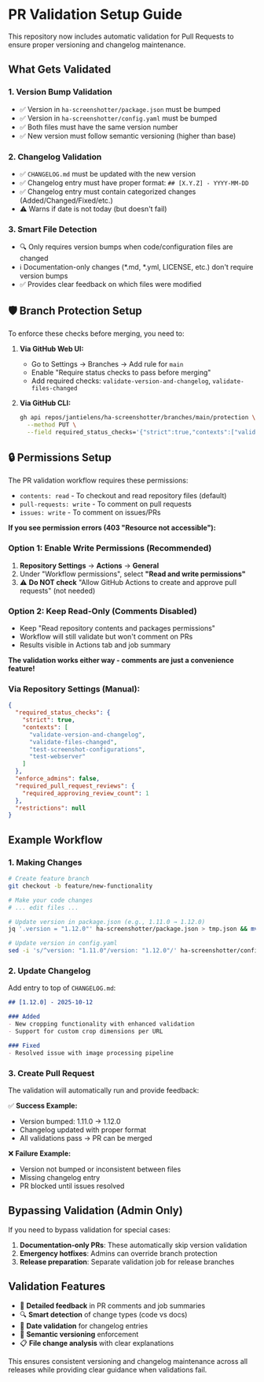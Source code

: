 # PR Validation Setup Guide

This repository now includes automatic validation for Pull Requests to ensure proper versioning and changelog maintenance.

## What Gets Validated

### 1. Version Bump Validation
- ✅ Version in `ha-screenshotter/package.json` must be bumped
- ✅ Version in `ha-screenshotter/config.yaml` must be bumped
- ✅ Both files must have the same version number
- ✅ New version must follow semantic versioning (higher than base)

### 2. Changelog Validation
- ✅ `CHANGELOG.md` must be updated with the new version
- ✅ Changelog entry must have proper format: `## [X.Y.Z] - YYYY-MM-DD`
- ✅ Changelog entry must contain categorized changes (Added/Changed/Fixed/etc.)
- ⚠️ Warns if date is not today (but doesn't fail)

### 3. Smart File Detection
- 🔍 Only requires version bumps when code/configuration files are changed
- ℹ️ Documentation-only changes (*.md, *.yml, LICENSE, etc.) don't require version bumps
- ✅ Provides clear feedback on which files were modified

## 🛡️ **Branch Protection Setup**

To enforce these checks before merging, you need to:

1. **Via GitHub Web UI:**
   - Go to Settings → Branches → Add rule for `main`
   - Enable "Require status checks to pass before merging"
   - Add required checks: `validate-version-and-changelog`, `validate-files-changed`

2. **Via GitHub CLI:**
   ```bash
   gh api repos/jantielens/ha-screenshotter/branches/main/protection \
     --method PUT \
     --field required_status_checks='{"strict":true,"contexts":["validate-version-and-changelog","validate-files-changed","test-screenshot-configurations","test-webserver"]}'
   ```

## 🔒 **Permissions Setup**

The PR validation workflow requires these permissions:
- `contents: read` - To checkout and read repository files (default)
- `pull-requests: write` - To comment on pull requests  
- `issues: write` - To comment on issues/PRs

**If you see permission errors (403 "Resource not accessible"):**

### Option 1: Enable Write Permissions (Recommended)
1. **Repository Settings** → **Actions** → **General**
2. Under "Workflow permissions", select **"Read and write permissions"**
3. ⚠️ **Do NOT check** "Allow GitHub Actions to create and approve pull requests" (not needed)

### Option 2: Keep Read-Only (Comments Disabled)
- Keep "Read repository contents and packages permissions" 
- Workflow will still validate but won't comment on PRs
- Results visible in Actions tab and job summary

**The validation works either way - comments are just a convenience feature!**

### Via Repository Settings (Manual):
```json
{
  "required_status_checks": {
    "strict": true,
    "contexts": [
      "validate-version-and-changelog",
      "validate-files-changed", 
      "test-screenshot-configurations",
      "test-webserver"
    ]
  },
  "enforce_admins": false,
  "required_pull_request_reviews": {
    "required_approving_review_count": 1
  },
  "restrictions": null
}
```

## Example Workflow

### 1. Making Changes
```bash
# Create feature branch
git checkout -b feature/new-functionality

# Make your code changes
# ... edit files ...

# Update version in package.json (e.g., 1.11.0 → 1.12.0)
jq '.version = "1.12.0"' ha-screenshotter/package.json > tmp.json && mv tmp.json ha-screenshotter/package.json

# Update version in config.yaml
sed -i 's/^version: "1.11.0"/version: "1.12.0"/' ha-screenshotter/config.yaml
```

### 2. Update Changelog
Add entry to top of `CHANGELOG.md`:
```markdown
## [1.12.0] - 2025-10-12

### Added
- New cropping functionality with enhanced validation
- Support for custom crop dimensions per URL

### Fixed  
- Resolved issue with image processing pipeline
```

### 3. Create Pull Request
The validation will automatically run and provide feedback:

✅ **Success Example:**
- Version bumped: 1.11.0 → 1.12.0
- Changelog updated with proper format
- All validations pass → PR can be merged

❌ **Failure Example:**
- Version not bumped or inconsistent between files  
- Missing changelog entry
- PR blocked until issues resolved

## Bypassing Validation (Admin Only)

If you need to bypass validation for special cases:

1. **Documentation-only PRs**: These automatically skip version validation
2. **Emergency hotfixes**: Admins can override branch protection
3. **Release preparation**: Separate validation job for release branches

## Validation Features

- 📝 **Detailed feedback** in PR comments and job summaries
- 🔍 **Smart detection** of change types (code vs docs)
- 📅 **Date validation** for changelog entries
- 🔢 **Semantic versioning** enforcement
- 📋 **File change analysis** with clear explanations

This ensures consistent versioning and changelog maintenance across all releases while providing clear guidance when validations fail.